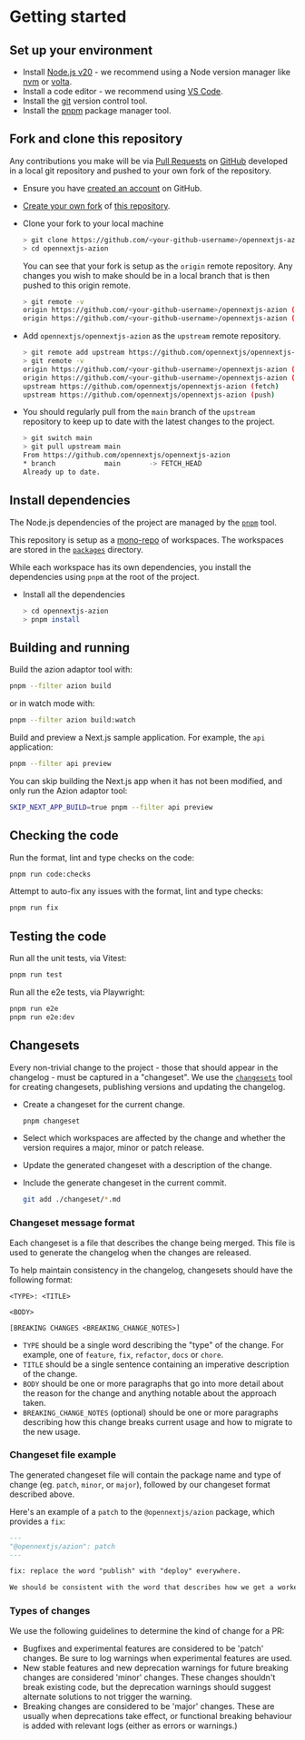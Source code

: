 # Getting started

## Set up your environment

- Install [Node.js v20](https://nodejs.dev/) - we recommend using a Node version manager like [nvm](https://github.com/nvm-sh/nvm) or [volta](https://volta.sh/).
- Install a code editor - we recommend using [VS Code](https://code.visualstudio.com/).
- Install the [git](https://git-scm.com/) version control tool.
- Install the [pnpm](https://pnpm.io/installation) package manager tool.

## Fork and clone this repository

Any contributions you make will be via [Pull Requests](https://docs.github.com/en/pull-requests/collaborating-with-pull-requests/proposing-changes-to-your-work-with-pull-requests/about-pull-requests) on [GitHub](https://github.com/) developed in a local git repository and pushed to your own fork of the repository.

- Ensure you have [created an account](https://docs.github.com/en/get-started/onboarding/getting-started-with-your-github-account) on GitHub.
- [Create your own fork](https://docs.github.com/en/get-started/quickstart/fork-a-repo) of [this repository](https://github.com/opennextjs/opennextjs-azion).
- Clone your fork to your local machine

  ```sh
  > git clone https://github.com/<your-github-username>/opennextjs-azion
  > cd opennextjs-azion
  ```

  You can see that your fork is setup as the `origin` remote repository.
  Any changes you wish to make should be in a local branch that is then pushed to this origin remote.

  ```sh
  > git remote -v
  origin https://github.com/<your-github-username>/opennextjs-azion (fetch)
  origin https://github.com/<your-github-username>/opennextjs-azion (push)
  ```

- Add `opennextjs/opennextjs-azion` as the `upstream` remote repository.

  ```sh
  > git remote add upstream https://github.com/opennextjs/opennextjs-azion
  > git remote -v
  origin https://github.com/<your-github-username>/opennextjs-azion (fetch)
  origin https://github.com/<your-github-username>/opennextjs-azion (push)
  upstream https://github.com/opennextjs/opennextjs-azion (fetch)
  upstream https://github.com/opennextjs/opennextjs-azion (push)
  ```

- You should regularly pull from the `main` branch of the `upstream` repository to keep up to date with the latest changes to the project.

  ```sh
  > git switch main
  > git pull upstream main
  From https://github.com/opennextjs/opennextjs-azion
  * branch            main       -> FETCH_HEAD
  Already up to date.
  ```

## Install dependencies

The Node.js dependencies of the project are managed by the [`pnpm`](https://pnpm.io/) tool.

This repository is setup as a [mono-repo](https://pnpm.io/workspaces) of workspaces. The workspaces are stored in the [`packages`](https://github.com/opennextjs/opennextjs-azion/tree/main/packages) directory.

While each workspace has its own dependencies, you install the dependencies using `pnpm` at the root of the project.

- Install all the dependencies

  ```sh
  > cd opennextjs-azion
  > pnpm install
  ```

## Building and running

Build the azion adaptor tool with:

```sh
pnpm --filter azion build
```

or in watch mode with:

```sh
pnpm --filter azion build:watch
```

Build and preview a Next.js sample application. For example, the `api` application:

```sh
pnpm --filter api preview
```

You can skip building the Next.js app when it has not been modified, and only run the Azion adaptor tool:

```sh
SKIP_NEXT_APP_BUILD=true pnpm --filter api preview
```

## Checking the code

Run the format, lint and type checks on the code:

```sh
pnpm run code:checks
```

Attempt to auto-fix any issues with the format, lint and type checks:

```sh
pnpm run fix
```

## Testing the code

Run all the unit tests, via Vitest:

```sh
pnpm run test
```

Run all the e2e tests, via Playwright:

```sh
pnpm run e2e
pnpm run e2e:dev
```

## Changesets

Every non-trivial change to the project - those that should appear in the changelog - must be captured in a "changeset".
We use the [`changesets`](https://github.com/changesets/changesets/blob/main/README.md) tool for creating changesets, publishing versions and updating the changelog.

- Create a changeset for the current change.

  ```sh
  pnpm changeset
  ```

- Select which workspaces are affected by the change and whether the version requires a major, minor or patch release.
- Update the generated changeset with a description of the change.
- Include the generate changeset in the current commit.

  ```sh
  git add ./changeset/*.md
  ```

### Changeset message format

Each changeset is a file that describes the change being merged. This file is used to generate the changelog when the changes are released.

To help maintain consistency in the changelog, changesets should have the following format:

```text
<TYPE>: <TITLE>

<BODY>

[BREAKING CHANGES <BREAKING_CHANGE_NOTES>]
```

- `TYPE` should be a single word describing the "type" of the change. For example, one of `feature`, `fix`, `refactor`, `docs` or `chore`.
- `TITLE` should be a single sentence containing an imperative description of the change.
- `BODY` should be one or more paragraphs that go into more detail about the reason for the change and anything notable about the approach taken.
- `BREAKING_CHANGE_NOTES` (optional) should be one or more paragraphs describing how this change breaks current usage and how to migrate to the new usage.

### Changeset file example

The generated changeset file will contain the package name and type of change (eg. `patch`, `minor`, or `major`), followed by our changeset format described above.

Here's an example of a `patch` to the `@opennextjs/azion` package, which provides a `fix`:

```md
---
"@opennextjs/azion": patch
---

fix: replace the word "publish" with "deploy" everywhere.

We should be consistent with the word that describes how we get a worker to the edge. The command is `deploy`, so let's use that everywhere.
```

### Types of changes

We use the following guidelines to determine the kind of change for a PR:

- Bugfixes and experimental features are considered to be 'patch' changes. Be sure to log warnings when experimental features are used.
- New stable features and new deprecation warnings for future breaking changes are considered 'minor' changes. These changes shouldn't break existing code, but the deprecation warnings should suggest alternate solutions to not trigger the warning.
- Breaking changes are considered to be 'major' changes. These are usually when deprecations take effect, or functional breaking behaviour is added with relevant logs (either as errors or warnings.)

